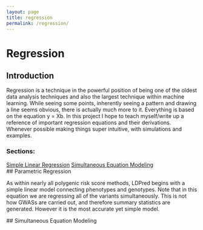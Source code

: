 ```yaml
---
layout: page
title: regression
permalink: /regression/
---
```



# Regression

## Introduction

Regression is a technique in the powerful position of being one of the oldest data analysis techniques and also the largest technique within machine learning.  While seeing some points, inherently seeing a pattern and drawing a line seems obvious, there is actually much more to it.  Everything is based on the equation y = Xb.  In this project I hope to teach myself/write up a reference of important regression equations and their derivations.  Whenever possible making things super intuitive, with simulations and examples.


<div class="ticTacToe-header">
<div style="text-align: left"> <h3> Sections: </h3> </div>
</div>

<div class="ticTacToe-links">
  <a class="link" href="#sle" data-scroll>Simple Linear Regression</a>
  <a class="link" href="#sem" data-scroll>Simultaneous Equation Modeling</a>
</div>


<div class="vertical-space"></div>
<section id="sle">
</section>
## Parametric Regression


As within nearly all polygenic risk score methods, LDPred begins with a simple linear model connecting phenotypes and genotypes.  Note that in this equation we are regressing all of the variants simultaneously.  This is not how GWASs are carried out, and therefore summary statistics are generated.  However it is the most accurate yet simple model.

<div class="vertical-space"></div>
<section id="sem">
</section>
## Simultaneous Equation Modeling


